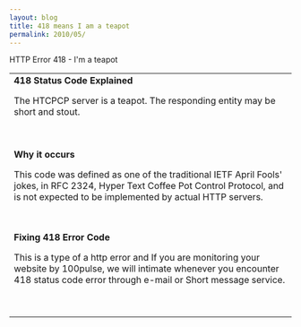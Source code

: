 ```yaml
---
layout: blog
title: 418 means I am a teapot
permalink: 2010/05/
---
```


<div>
<p>HTTP Error 418 - I&#039;m a teapot</p>
<table border="0" cellpadding="5">
<tbody>
<tr>
<td>
			<strong>418 Status Code Explained</strong><br />
<p>The HTCPCP server is a teapot. The responding entity may be short and stout.</p>
<p><br /><br />
			<strong>Why it occurs</strong><br /></p>
<p>This code was defined as one of the traditional IETF April Fools&#039; jokes, in RFC 2324, Hyper Text Coffee Pot Control Protocol, and is not expected to be implemented by actual HTTP servers. </p>
<p><br /></p>
<p>			<strong>Fixing 418 Error Code</strong><br /></p>
<p>This is a type of a http error and If you are monitoring your website by 100pulse, we will intimate whenever you encounter 418 status code error through e-mail or Short message service.  </p>
<p><br /></p>
</td>
</tr>
</tbody>
</table>
</div>
